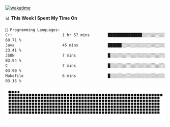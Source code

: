 [![wakatime](https://wakatime.com/badge/user/384f91c6-4eee-411f-8f3b-1b691f58a544.svg)](https://wakatime.com/@384f91c6-4eee-411f-8f3b-1b691f58a544)

<!--START_SECTION:waka-->
📊 **This Week I Spent My Time On** 

```text
💬 Programming Languages: 
C++                      1 hr 57 mins        ███████████████░░░░░░░░░░   60.71 % 
Java                     45 mins             ██████░░░░░░░░░░░░░░░░░░░   23.41 % 
JSON                     7 mins              █░░░░░░░░░░░░░░░░░░░░░░░░   03.94 % 
C                        7 mins              █░░░░░░░░░░░░░░░░░░░░░░░░   03.90 % 
Makefile                 6 mins              █░░░░░░░░░░░░░░░░░░░░░░░░   03.15 % 
```


<!--END_SECTION:waka-->

<picture>
  <source media="(prefers-color-scheme: dark)" srcset="https://raw.githubusercontent.com/fuwx295/fuwx295/output/github-contribution-grid-snake-dark.svg">
  <source media="(prefers-color-scheme: light)" srcset="https://raw.githubusercontent.com/fuwx295/fuwx295/output/github-contribution-grid-snake.svg">
  <img alt="github contribution grid snake animation" src="https://raw.githubusercontent.com/fuwx295/fuwx295/output/github-contribution-grid-snake.svg">
</picture>
